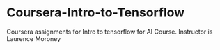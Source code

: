# Coursera-Intro-to-Tensorflow

Coursera assignments for Intro to tensorflow for AI Course. Instructor is Laurence Moroney
